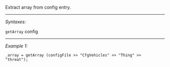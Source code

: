 Extract array from config entry.


---
*Syntaxes:*

`getArray` config

---
*Example 1:*

```sqf
_array = getArray (configFile >> "CfgVehicles" >> "Thing" >> "threat");
```